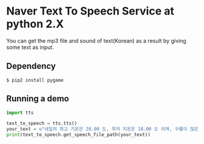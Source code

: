 # Naver Text To Speech Service at python 2.X

You can get the mp3 file and sound of text(Korean) as a result by giving some text as input.

## Dependency
```
$ pip2 install pygame
```

## Running a demo
``` python
import tts

text_to_speech = tts.tts()
your_text = u"내일의 최고 기온은 28.00 도, 최저 지온은 18.00 도 이며, 구름이 많은 날씨가 예상됩니다."
print(text_to_speech.get_speech_file_path(your_text))
```
